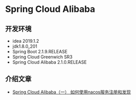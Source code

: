 # Spring Cloud Alibaba

## 开发环境

- idea 2019.1.2
- jdk1.8.0_201
- Spring Boot 2.1.9.RELEASE
- Spring Cloud Greenwich SR3
- Spring Cloud Alibaba 2.1.0.RELEASE

## 介绍文章

- [Spring Cloud Alibaba（一） 如何使用nacos服务注册和发现](README1.md)